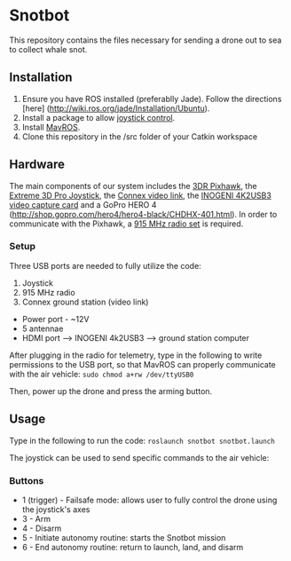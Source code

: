 # Snotbot

This repository contains the files necessary for sending a drone out to sea to collect whale snot.

## Installation
1. Ensure you have ROS installed (preferablly Jade). Follow the directions [here] (http://wiki.ros.org/jade/Installation/Ubuntu).
2. Install a package to allow [joystick control](http://wiki.ros.org/joy/Tutorials/ConfiguringALinuxJoystick).
3. Install [MavROS](https://github.com/mavlink/mavros/tree/master/mavros).
4. Clone this repository in the /src folder of your Catkin workspace

## Hardware
The main components of our system includes the [3DR Pixhawk](https://store.3drobotics.com/products/3dr-pixhawk/?utm_source=google&utm_medium=cpc&utm_term=branded&utm_campaign=branded&gclid=CjwKEAjwocKtBRCf9d_Q5ovcyHASJAAHhJYOfuoWZGXrE88SaWO78lJ5QHvzFXxYLjEovl3Xv93cwRoCKv3w_wcB), the [Extreme 3D Pro Joystick](http://gaming.logitech.com/en-us/product/extreme-3d-pro-joystick), the [Connex video link](http://connex.amimon.com/), the [INOGENI 4K2USB3 video capture card](http://www.bhphotovideo.com/c/product/1073122-REG/inogeni_4k2usb3_4k_hdmi_to_usb.html) and a GoPro HERO 4 (http://shop.gopro.com/hero4/hero4-black/CHDHX-401.html). In order to communicate with the Pixhawk, a [915 MHz radio set](https://store.3drobotics.com/products/3dr-radio-set) is required.

### Setup
Three USB ports are needed to fully utilize the code:
1. Joystick
2. 915 MHz radio
3. Connex ground station (video link)
  - Power port - ~12V
  - 5 antennae
  - HDMI port --> INOGENI 4k2USB3 --> ground station computer

After plugging in the radio for telemetry, type in the following to write permissions to the USB port, so that MavROS can properly communicate with the air vehicle:
`sudo chmod a+rw /dev/ttyUSB0`

Then, power up the drone and press the arming button.

## Usage
Type in the following to run the code: `roslaunch snotbot snotbot.launch`

The joystick can be used to send specific commands to the air vehicle:
### Buttons
- 1 (trigger) - Failsafe mode: allows user to fully control the drone using the joystick's axes
- 3 - Arm
- 4 - Disarm
- 5 - Initiate autonomy routine: starts the Snotbot mission
- 6 - End autonomy routine: return to launch, land, and disarm
